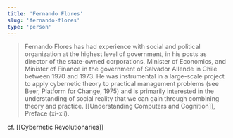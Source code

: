 ```yaml
---
title: 'Fernando Flores'
slug: 'fernando-flores'
type: 'person'
---
```


> Fernando Flores has had experience with social and political organization at the highest level of government, in his posts as director of the state-owned corporations, Minister of Economics, and Minister of Finance in the government of Salvador Allende in Chile between 1970 and 1973. He was instrumental in a large-scale project to apply cybernetic theory to practical management problems (see Beer, Platform for Change, 1975) and is primarily interested in the understanding of social reality that we can gain through combining theory and practice.
> 	[[Understanding Computers and Cognition]], Preface (xi-xii).

cf. [[Cybernetic Revolutionaries]]